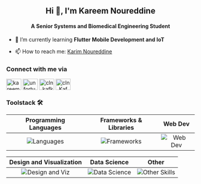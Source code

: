 <h2 align="center">Hi 👋, I'm Kareem Noureddine</h2>
<h4 align="center">A Senior Systems and Biomedical Engineering Student</h4>

- 🌱 I’m currently learning **Flutter Mobile Development and IoT**

- 📫 How to reach me: <a href="mailto:karim.noureddine02@eng-st.cu.edu.eg">Karim Noureddine</a>

<h3 align="left">Connect with me via</h3>
<p align="left">
<a href="https://linkedin.com/in/kareem-salah-492076233/" target="blank"><img align="center" src="https://raw.githubusercontent.com/rahuldkjain/github-profile-readme-generator/master/src/images/icons/Social/linked-in-alt.svg" alt="kareem-salah-492076233/" height="30" width="40" /></a>
<a href="https://instagram.com/unfortunate_kafka/" target="blank"><img align="center" src="https://raw.githubusercontent.com/rahuldkjain/github-profile-readme-generator/master/src/images/icons/Social/instagram.svg" alt="unfortunate_kafka/" height="30" width="40" /></a>
<a href="https://codeforces.com/profile/cln_kafka" target="blank"><img align="center" src="https://raw.githubusercontent.com/rahuldkjain/github-profile-readme-generator/master/src/images/icons/Social/codeforces.svg" alt="cln_kafka" height="30" width="40" /></a>
<a href="https://discord.gg/cln_Kafka" target="blank"><img align="center" src="https://raw.githubusercontent.com/rahuldkjain/github-profile-readme-generator/master/src/images/icons/Social/discord.svg" alt="cln_Kafka" height="30" width="40" /></a>
</p>

<h3 align="left">Toolstack 🛠️</h3>

<div align="center">

| Programming Languages | Frameworks & Libraries | Web Dev |
| :-: | :-: | :-: |
| ![Languages](https://go-skill-icons.vercel.app/api/icons?i=c,cpp,python,dart&titles=true) | ![Frameworks](https://go-skill-icons.vercel.app/api/icons?i=qt,flutter,eclipse,postman&titles=true) | ![Web Dev](https://go-skill-icons.vercel.app/api/icons?i=html,css,bootstrap,flask&titles=true) |

| Design and Visualization | Data Science | Other
| :-: | :-: | :-: |
| ![Design and Viz](https://go-skill-icons.vercel.app/api/icons?i=blender,photoshop,figma&titles=true) | ![Data Science](https://go-skill-icons.vercel.app/api/icons?i=matlab,pandas,numpy,scipy,matplotlib,opencv&titles=true) | ![Other Skills](https://go-skill-icons.vercel.app/api/icons?i=anss,firebase,arduino&titles=true) |

</div>
